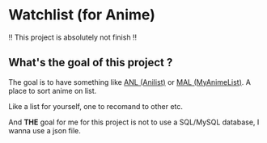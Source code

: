 # Watchlist (for Anime)

:bangbang: This project is absolutely not finish :bangbang:

## What's the goal of this project ?
The goal is to have something like [ANL (Anilist)](https://anilist.co/home) or [MAL (MyAnimeList)](https://myanimelist.net/). A place to sort anime on list.

Like a list for yourself, one to recomand to other etc.

And **THE** goal for me for this project is not to use a SQL/MySQL database, I wanna use a json file.
